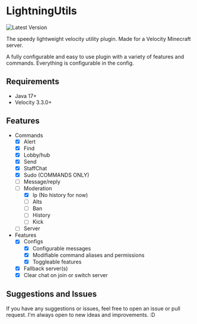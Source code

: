 # LightningUtils

![Latest Version](https://img.shields.io/github/v/release/LightningReflex/LightningUtils?style=flat-square)

The speedy lightweight velocity utility plugin. Made for a Velocity Minecraft server.

A fully configurable and easy to use plugin with a variety of features and commands. Everything is configurable in the config.

## Requirements
- Java 17+
- Velocity 3.3.0+

## Features
- Commands
  - [X] Alert
  - [X] Find
  - [X] Lobby/hub
  - [X] Send
  - [X] StaffChat
  - [X] Sudo (COMMANDS ONLY)
  - [ ] Message/reply
  - [ ] Moderation
    - [X] Ip (No history for now)
    - [ ] Alts
    - [ ] Ban
    - [ ] History
    - [ ] Kick
  - [ ] Server

- Features
  - [X] Configs
    - [X] Configurable messages
    - [X] Modifiable command aliases and permissions
    - [X] Toggleable features
  - [X] Fallback server(s)
  - [X] Clear chat on join or switch server

## Suggestions and Issues
If you have any suggestions or issues, feel free to open an issue or pull request. I'm always open to new ideas and improvements. :D

